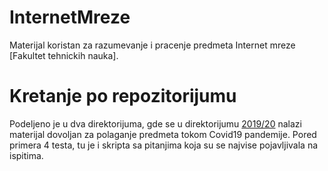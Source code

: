 # InternetMreze
Materijal koristan za razumevanje i pracenje predmeta Internet mreze [Fakultet tehnickih nauka].


# Kretanje po repozitorijumu

Podeljeno je u dva direktorijuma, gde se u direktorijumu [2019/20](https://github.com/FTN-E2-materials/InternetMreze/tree/master/Mreze%5B19-20%5D) nalazi materijal dovoljan za polaganje predmeta tokom Covid19 pandemije. Pored primera 4 testa, tu je i skripta sa pitanjima koja su se najvise pojavljivala na ispitima.

